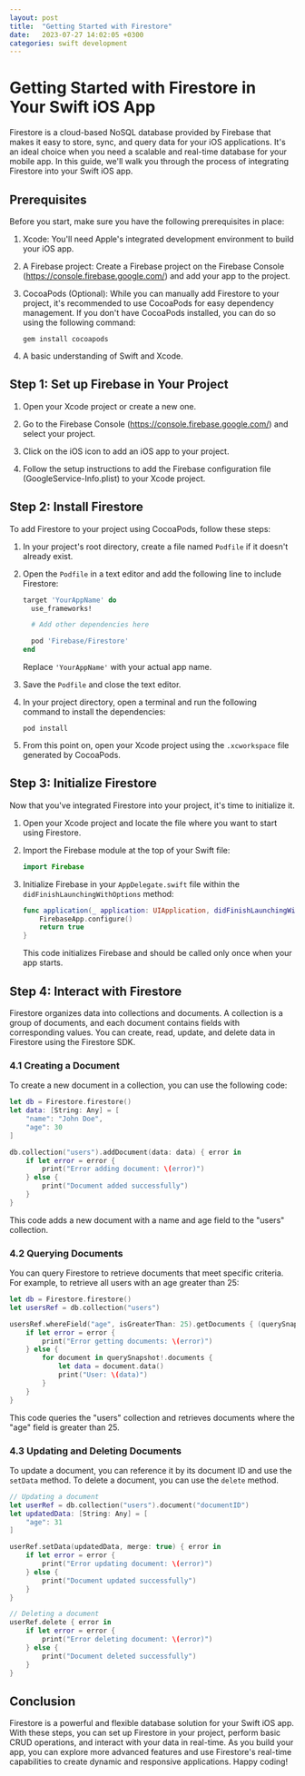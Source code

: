 ```yaml
---
layout: post
title:  "Getting Started with Firestore"
date:   2023-07-27 14:02:05 +0300
categories: swift development
---
```

# Getting Started with Firestore in Your Swift iOS App

Firestore is a cloud-based NoSQL database provided by Firebase that makes it easy to store, sync, and query data for your iOS applications. It's an ideal choice when you need a scalable and real-time database for your mobile app. In this guide, we'll walk you through the process of integrating Firestore into your Swift iOS app.

## Prerequisites

Before you start, make sure you have the following prerequisites in place:

1. Xcode: You'll need Apple's integrated development environment to build your iOS app.

2. A Firebase project: Create a Firebase project on the Firebase Console (https://console.firebase.google.com/) and add your app to the project.

3. CocoaPods (Optional): While you can manually add Firestore to your project, it's recommended to use CocoaPods for easy dependency management. If you don't have CocoaPods installed, you can do so using the following command:

   ```shell
   gem install cocoapods
   ```

4. A basic understanding of Swift and Xcode.

## Step 1: Set up Firebase in Your Project

1. Open your Xcode project or create a new one.

2. Go to the Firebase Console (https://console.firebase.google.com/) and select your project.

3. Click on the iOS icon to add an iOS app to your project.

4. Follow the setup instructions to add the Firebase configuration file (GoogleService-Info.plist) to your Xcode project.

## Step 2: Install Firestore

To add Firestore to your project using CocoaPods, follow these steps:

1. In your project's root directory, create a file named `Podfile` if it doesn't already exist.

2. Open the `Podfile` in a text editor and add the following line to include Firestore:

   ```ruby
   target 'YourAppName' do
     use_frameworks!

     # Add other dependencies here

     pod 'Firebase/Firestore'
   end
   ```

   Replace `'YourAppName'` with your actual app name.

3. Save the `Podfile` and close the text editor.

4. In your project directory, open a terminal and run the following command to install the dependencies:

   ```shell
   pod install
   ```

5. From this point on, open your Xcode project using the `.xcworkspace` file generated by CocoaPods.

## Step 3: Initialize Firestore

Now that you've integrated Firestore into your project, it's time to initialize it.

1. Open your Xcode project and locate the file where you want to start using Firestore.

2. Import the Firebase module at the top of your Swift file:

   ```swift
   import Firebase
   ```

3. Initialize Firebase in your `AppDelegate.swift` file within the `didFinishLaunchingWithOptions` method:

   ```swift
   func application(_ application: UIApplication, didFinishLaunchingWithOptions launchOptions: [UIApplication.LaunchOptionsKey: Any]?) -> Bool {
       FirebaseApp.configure()
       return true
   }
   ```

   This code initializes Firebase and should be called only once when your app starts.

## Step 4: Interact with Firestore

Firestore organizes data into collections and documents. A collection is a group of documents, and each document contains fields with corresponding values. You can create, read, update, and delete data in Firestore using the Firestore SDK.

### 4.1 Creating a Document

To create a new document in a collection, you can use the following code:

```swift
let db = Firestore.firestore()
let data: [String: Any] = [
    "name": "John Doe",
    "age": 30
]

db.collection("users").addDocument(data: data) { error in
    if let error = error {
        print("Error adding document: \(error)")
    } else {
        print("Document added successfully")
    }
}
```

This code adds a new document with a name and age field to the "users" collection.

### 4.2 Querying Documents

You can query Firestore to retrieve documents that meet specific criteria. For example, to retrieve all users with an age greater than 25:

```swift
let db = Firestore.firestore()
let usersRef = db.collection("users")

usersRef.whereField("age", isGreaterThan: 25).getDocuments { (querySnapshot, error) in
    if let error = error {
        print("Error getting documents: \(error)")
    } else {
        for document in querySnapshot!.documents {
            let data = document.data()
            print("User: \(data)")
        }
    }
}
```

This code queries the "users" collection and retrieves documents where the "age" field is greater than 25.

### 4.3 Updating and Deleting Documents

To update a document, you can reference it by its document ID and use the `setData` method. To delete a document, you can use the `delete` method.

```swift
// Updating a document
let userRef = db.collection("users").document("documentID")
let updatedData: [String: Any] = [
    "age": 31
]

userRef.setData(updatedData, merge: true) { error in
    if let error = error {
        print("Error updating document: \(error)")
    } else {
        print("Document updated successfully")
    }
}

// Deleting a document
userRef.delete { error in
    if let error = error {
        print("Error deleting document: \(error)")
    } else {
        print("Document deleted successfully")
    }
}
```

## Conclusion

Firestore is a powerful and flexible database solution for your Swift iOS app. With these steps, you can set up Firestore in your project, perform basic CRUD operations, and interact with your data in real-time. As you build your app, you can explore more advanced features and use Firestore's real-time capabilities to create dynamic and responsive applications. Happy coding!